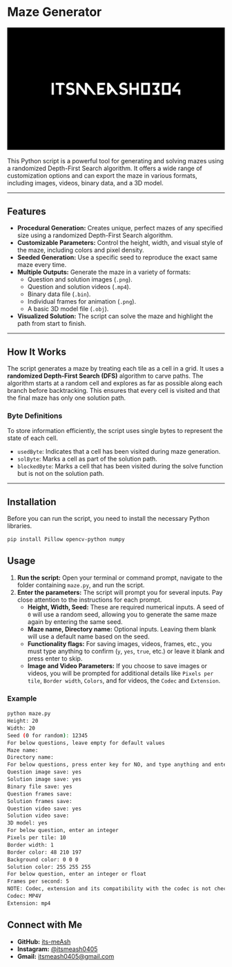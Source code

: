 # Maze Generator
![Banner](Banner.png)

This Python script is a powerful tool for generating and solving mazes using a randomized Depth-First Search algorithm. It offers a wide range of customization options and can export the maze in various formats, including images, videos, binary data, and a 3D model.

---

## Features

* **Procedural Generation:** Creates unique, perfect mazes of any specified size using a randomized Depth-First Search algorithm.
* **Customizable Parameters:** Control the height, width, and visual style of the maze, including colors and pixel density.
* **Seeded Generation:** Use a specific seed to reproduce the exact same maze every time.
* **Multiple Outputs:** Generate the maze in a variety of formats:
    * Question and solution images (`.png`).
    * Question and solution videos (`.mp4`).
    * Binary data file (`.bin`).
    * Individual frames for animation (`.png`).
    * A basic 3D model file (`.obj`).
* **Visualized Solution:** The script can solve the maze and highlight the path from start to finish.

---

## How It Works

The script generates a maze by treating each tile as a cell in a grid. It uses a **randomized Depth-First Search (DFS)** algorithm to carve paths. The algorithm starts at a random cell and explores as far as possible along each branch before backtracking. This ensures that every cell is visited and that the final maze has only one solution path.

### Byte Definitions

To store information efficiently, the script uses single bytes to represent the state of each cell.
* `usedByte`: Indicates that a cell has been visited during maze generation.
* `solByte`: Marks a cell as part of the solution path.
* `blockedByte`: Marks a cell that has been visited during the solve function but is not on the solution path.

---

## Installation

Before you can run the script, you need to install the necessary Python libraries.

```bash
pip install Pillow opencv-python numpy
```

## Usage

1.  **Run the script:** Open your terminal or command prompt, navigate to the folder containing `maze.py`, and run the script.
2.  **Enter the parameters:** The script will prompt you for several inputs. Pay close attention to the instructions for each prompt.
    * **Height, Width, Seed:** These are required numerical inputs. A seed of `0` will use a random seed, allowing you to generate the same maze again by entering the same seed.
    * **Maze name, Directory name:** Optional inputs. Leaving them blank will use a default name based on the seed.
    * **Functionality flags:** For saving images, videos, frames, etc., you must type anything to confirm (`y`, `yes`, `true`, etc.) or leave it blank and press enter to skip.
    * **Image and Video Parameters:** If you choose to save images or videos, you will be prompted for additional details like `Pixels per tile`, `Border width`, `Colors`, and for videos, the `Codec` and `Extension`.

### Example

```bash
python maze.py
Height: 20
Width: 20
Seed (0 for random): 12345
For below questions, leave empty for default values
Maze name:
Directory name:
For below questions, press enter key for NO, and type anything and enter for YES
Question image save: yes
Solution image save: yes
Binary file save: yes
Question frames save:
Solution frames save:
Question video save: yes
Solution video save:
3D model: yes
For below question, enter an integer
Pixels per tile: 10
Border width: 1
Border color: 48 210 197
Background color: 0 0 0
Solution color: 255 255 255
For below question, enter an integer or float
Frames per second: 5
NOTE: Codec, extension and its compatibility with the codec is not checked by the program, do your research on your own. Video made using cv2 module
Codec: MP4V
Extension: mp4
```

## Connect with Me

* **GitHub:** [its-meAsh](https://github.com/its-meAsh)
* **Instagram:** [@itsmeash0405](https://www.instagram.com/itsmeash0405)
* **Gmail:** itsmeash0405@gmail.com
